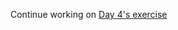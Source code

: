 Continue working on [Day 4's exercise](https://github.com/oncomouse/dhsi2019/blob/master/day04.md#exercises)
